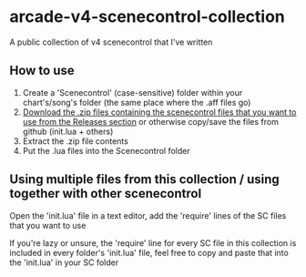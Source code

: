 # arcade-v4-scenecontrol-collection
A public collection of v4 scenecontrol that I've written
## How to use
1. Create a 'Scenecontrol' (case-sensitive) folder within your chart's/song's folder (the same place where the .aff files go)
2. [Download the .zip files containing the scenecontrol files that you want to use from the Releases section](https://github.com/3Teleia/arcade-v4-scenecontrol-collection/releases/tag/downloads) or otherwise copy/save the files from github (init.lua + others)
3. Extract the .zip file contents
4. Put the .lua files into the Scenecontrol folder 
## Using multiple files from this collection / using together with other scenecontrol
Open the 'init.lua' file in a text editor, add the 'require' lines of the SC files that you want to use

If you're lazy or unsure, the 'require' line for every SC file in this collection is included in every folder's 'init.lua' file, feel free to copy and paste that into the 'init.lua' in your SC folder

